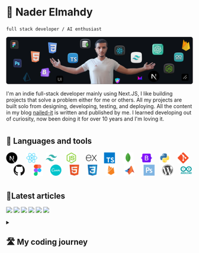 # 🥷 Nader Elmahdy

`full stack developer / AI enthusiast`

![me](me.webp)

I'm an indie full-stack developer mainly using Next.JS, I like building projects that solve a problem either for me or others. All my projects are built solo from designing, developing, testing, and deploying. All the content in my blog [nailed-it](https://nailed-it.tech) is written and published by me. I learned developing out of curiosity, now been doing it for over 10 years and I'm loving it.

#

## 🧰 Languages and tools

<p align="left">
<img width="30px"  src="logos/next.svg" /> &#8287;&#8287;&#8287;&#8287;
<img width="30px" src="logos/react.svg" /> &#8287;&#8287;&#8287;&#8287;
<img width="30px" src="logos/tailwind.svg" /> &#8287;&#8287;&#8287;&#8287;
<img width="30px" src="logos/nodejs.svg" /> &#8287;&#8287;&#8287;&#8287;
<img width="30px" src="logos/express.svg" />&#8287;&#8287;&#8287;&#8287;
<img  width="30px" src="logos/typescript.svg"/>&#8287;&#8287;&#8287;&#8287;
<img width="30px"  src="logos/mongodb.svg" />&#8287;&#8287;&#8287;&#8287;
<img width="30px"src="logos/bootstrap.svg" />&#8287;&#8287;&#8287;&#8287;
<img width="30px" src="logos/python.svg" />&#8287;&#8287;&#8287;&#8287;
<img width="30px" src="logos/git.svg" />&#8287;&#8287;&#8287;&#8287;
<img  width="30px" src="logos/github.svg" />&#8287;&#8287;&#8287;&#8287;
<img width="30px" src="logos/figma.svg" />&#8287;&#8287;&#8287;&#8287;
<img width="30px" src="logos/canva.svg" />&#8287;&#8287;&#8287;&#8287;
<img width="30px"  src="logos/html.svg"/>&#8287;&#8287;&#8287;&#8287;
<img width="30px" src="logos/css.svg"/>&#8287;&#8287;&#8287;&#8287;
<img width="30px"src="logos/firebase.svg" />&#8287;&#8287;&#8287;&#8287;
<img width="30px" src="logos/matlab.svg" /> &#8287;&#8287;&#8287;&#8287;  
<img width="30px"src="logos/photoshop.svg" />&#8287;&#8287;&#8287;&#8287;
<img width="30px" src="logos/wordpress.svg" />&#8287;&#8287;&#8287;&#8287;
<img width="30px" src="logos/arduino.svg" />

</p>

#

## 📝Latest articles

<p align="left">
<!-- Begin posts section -->

<a key=35.34217525896774 href="https://nailed-it.tech/articles/how-to-add-credential-authentication" target="_blank"><img src="https://nailedit.vercel.app/articles/how-to-add-credential-authentication/opengraph-image-1n7hps?23b6baaca7ad2462" width="400" /></a>
<a key=54.6418618106149 href="https://nailed-it.tech/articles/how-to-enable-email-verification-auth-js" target="_blank"><img src="https://nailedit.vercel.app/articles/how-to-enable-email-verification-auth-js/opengraph-image-1n7hps?23b6baaca7ad2462" width="400" /></a>
<a key=73.56944595482989 href="https://nailed-it.tech/articles/how-to-enable-password-reset" target="_blank"><img src="https://nailedit.vercel.app/articles/how-to-enable-password-reset/opengraph-image-1n7hps?23b6baaca7ad2462" width="400" /></a>
<a key=96.82982863561271 href="https://nailed-it.tech/articles/i-tried-the-best-2-ui-libraries" target="_blank"><img src="https://nailedit.vercel.app/articles/i-tried-the-best-2-ui-libraries/opengraph-image-1n7hps?23b6baaca7ad2462" width="400" /></a>
<a key=6.397752269717238 href="https://nailed-it.tech/articles/how-to-add-2-factor-authentication" target="_blank"><img src="https://nailedit.vercel.app/articles/how-to-add-2-factor-authentication/opengraph-image-1n7hps?23b6baaca7ad2462" width="400" /></a>
<a key=37.3918142278594 href="https://nailed-it.tech/articles/create-a-new-repo-and-push-your-code-with-1-click" target="_blank"><img src="https://nailedit.vercel.app/articles/create-a-new-repo-and-push-your-code-with-1-click/opengraph-image-1n7hps?23b6baaca7ad2462" width="400" /></a>

<!-- End posts section -->
</p>

<details> <summary><h2>🛣️ My coding journey</h2></summary>
When I was young, I was impressed when I saw a guy in a movie typing stuff on the keyboard leading to something happening in real life like a door closing or a robot moving.

I was curious how they did that, but I had no clue.

At the age of 14, I discovered what they call "programming", and a friend of mine who had more experience in that field recommended that I start learning Python, and I did.

I was going all in all day every day on Codecademy, and I was impressed by this new world.
After finishing the course I decided that I wanna continue in this field, so I learned PHP, HTML, and CSS.

I still didn't know how to build something useful, and when I heard about WordPress, it caught my attention.

I found it really easy to build full apps quickly with drag and drop, this meant that I didn't have to deal with writing code, because tbh, I was having a hard time positioning a div in the center.

I spent a year learning everything about WordPress, and I reached a pretty good level.
I then joined a discord group for developers in which we would take weekly tasks, and the first was Bootstrap.

I was very impressed by how easy styling elements was using bootstrap.
I then learned React and this is where everything changed.
I learned how to make reusable components and pass props and for the first time, I had an idea of how real-world apps are made.

Then I learned Tailwind, mongoDB, and NextJS, and before I knew it, I was a full stack developer.

At this point, I had stopped using WordPress, because I realized that it's much better to write code as you have full control over everything.

Then I started to build big projects like e-commerce stores and I started to take on bigger freelance projects.

I learned more stuff along the way like UI libraries, writing clean code, and design principles.

I'm working on contributing to open source and building bigger projects.

</details>
